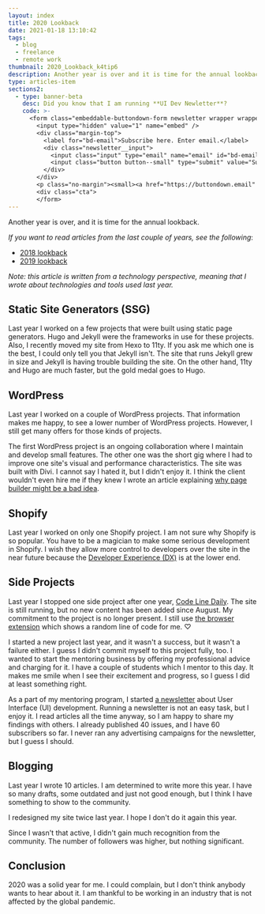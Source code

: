```yaml
---
layout: index
title: 2020 Lookback
date: 2021-01-18 13:10:42
tags:
  - blog
  - freelance
  - remote work
thumbnail: 2020_Lookback_k4tip6
description: Another year is over and it is time for the annual lookback.
type: articles-item
sections2:
  - type: banner-beta
    desc: Did you know that I am running **UI Dev Newletter**?
    code: >-
      <form class="embeddable-buttondown-form newsletter wrapper wrapper--beta margin-top text-left" action="https://buttondown.email/api/emails/embed-subscribe/starbist" method="post" target="popupwindow" onsubmit="window.open('https://buttondown.email/starbist', 'popupwindow')">
        <input type="hidden" value="1" name="embed" />
        <div class="margin-top">
          <label for="bd-email">Subscribe here. Enter email.</label>
          <div class="newsletter__input">
            <input class="input" type="email" name="email" id="bd-email" />
            <input class="button button--small" type="submit" value="Subscribe" />
          </div>
        </div>
        <p class="no-margin"><small><a href="https://buttondown.email" target="_blank" rel="noreferrer">Powered by Buttondown</a></small></p>
        <div class="cta">
        </form>
---
```


Another year is over, and it is time for the annual lookback.

<!-- more -->

_If you want to read articles from the last couple of years, see the following_:

* [2018 lookback]
* [2019 lookback]

_Note: this article is written from a technology perspective, meaning that I wrote about technologies and tools used last year._

## Static Site Generators (SSG)

Last year I worked on a few projects that were built using static page generators. Hugo and Jekyll were the frameworks in use for these projects. Also, I recently moved my site from Hexo to 11ty. If you ask me which one is the best, I could only tell you that Jekyll isn't. The site that runs Jekyll grew in size and Jekyll is having trouble building the site. On the other hand, 11ty and Hugo are much faster, but the gold medal goes to Hugo.

## WordPress

Last year I worked on a couple of WordPress projects. That information makes me happy, to see a lower number of WordPress projects. However, I still get many offers for those kinds of projects.

The first WordPress project is an ongoing collaboration where I maintain and develop small features. The other one was the short gig where I had to improve one site's visual and performance characteristics. The site was built with Divi. I cannot say I hated it, but I didn't enjoy it. I think the client wouldn't even hire me if they knew I wrote an article explaining [why page builder might be a bad idea].

## Shopify

Last year I worked on only one Shopify project. I am not sure why Shopify is so popular. You have to be a magician to make some serious development in Shopify. I wish they allow more control to developers over the site in the near future because the [Developer Experience (DX)](https://css-tricks.com/what-is-developer-experience-dx/) is at the lower end.

## Side Projects

Last year I stopped one side project after one year, [Code Line Daily]. The site is still running, but no new content has been added since August. My commitment to the project is no longer present. I still use [the browser extension] which shows a random line of code for me. ♡

I started a new project last year, and it wasn't a success, but it wasn't a failure either. I guess I didn't commit myself to this project fully, too. I wanted to start the mentoring business by offering my professional advice and charging for it. I have a couple of students which I mentor to this day. It makes me smile when I see their excitement and progress, so I guess I did at least something right.

As a part of my mentoring program, I started [a newsletter] about User Interface (UI) development. Running a newsletter is not an easy task, but I enjoy it. I read articles all the time anyway, so I am happy to share my findings with others. I already published 40 issues, and I have 60 subscribers so far. I never ran any advertising campaigns for the newsletter, but I guess I should.

## Blogging

Last year I wrote 10 articles. I am determined to write more this year. I have so many drafts, some outdated and just not good enough, but I think I have something to show to the community.

I redesigned my site twice last year. I hope I don't do it again this year.

Since I wasn't that active, I didn't gain much recognition from the community. The number of followers was higher, but nothing significant.

## Conclusion

2020 was a solid year for me. I could complain, but I don't think anybody wants to hear about it. I am thankful to be working in an industry that is not affected by the global pandemic.

[why page builder might be a bad idea]: /articles/page-builders-might-not-be-a-good-idea/
[2018 lookback]: /articles/2018-lookback/
[2019 lookback]: /articles/2019-lookback/
[Code Line Daily]: /articles/the-first-year-of-my-side-project-code-line-daily/
[the browser extension]: https://chrome.google.com/webstore/detail/code-line-daily/jfgojeolhopchbgfdgodicnaimmkbpbg
[a newsletter]: https://mentor.silvestar.codes/reads#newsletter
